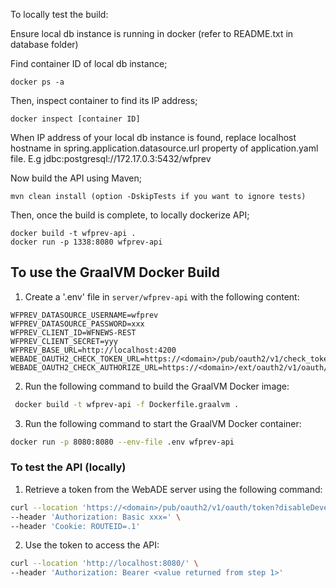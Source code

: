 To locally test the build:

Ensure local db instance is running in docker (refer to README.txt in database folder)

Find container ID of local db instance;

```
docker ps -a
```

Then, inspect container to find its IP address;

```
docker inspect [container ID]
```

When IP address of your local db instance is found, 
replace localhost hostname in spring.application.datasource.url property 
of application.yaml file. E.g jdbc:postgresql://172.17.0.3:5432/wfprev

Now build the API using Maven;

```
mvn clean install (option -DskipTests if you want to ignore tests)
```

Then, once the build is complete, to locally dockerize API;

```
docker build -t wfprev-api .
docker run -p 1338:8080 wfprev-api
```

## To use the GraalVM Docker Build

1. Create a '.env' file in `server/wfprev-api` with the following content:

```WFPREV_DATASOURCE_URL=jdbc:postgresql://host.docker.internal:5432/wfprev
WFPREV_DATASOURCE_USERNAME=wfprev
WFPREV_DATASOURCE_PASSWORD=xxx
WFPREV_CLIENT_ID=WFNEWS-REST
WFPREV_CLIENT_SECRET=yyy
WFPREV_BASE_URL=http://localhost:4200
WEBADE_OAUTH2_CHECK_TOKEN_URL=https://<domain>/pub/oauth2/v1/check_token
WEBADE_OAUTH2_CHECK_AUTHORIZE_URL=https://<domain>/ext/oauth2/v1/oauth/authorize
```
2. Run the following command to build the GraalVM Docker image:

```bash 
 docker build -t wfprev-api -f Dockerfile.graalvm .
```

3. Run the following command to start the GraalVM Docker container:

```bash
docker run -p 8080:8080 --env-file .env wfprev-api
```

### To test the API (locally)
 1. Retrieve a token from the WebADE server using the following command:
 
 ```bash
curl --location 'https://<domain>/pub/oauth2/v1/oauth/token?disableDeveloperFilter=true&response_type=token&grant_type=client_credentials' \
--header 'Authorization: Basic xxx=' \
--header 'Cookie: ROUTEID=.1'
```
2. Use the token to access the API:

```bash
curl --location 'http://localhost:8080/' \
--header 'Authorization: Bearer <value returned from step 1>'
```

